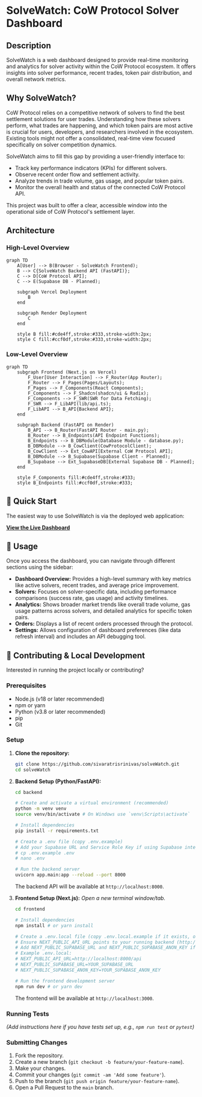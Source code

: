 # SolveWatch: CoW Protocol Solver Dashboard

## Description

SolveWatch is a web dashboard designed to provide real-time monitoring and analytics for solver activity within the CoW Protocol ecosystem. It offers insights into solver performance, recent trades, token pair distribution, and overall network metrics.

## Why SolveWatch?

CoW Protocol relies on a competitive network of solvers to find the best settlement solutions for user trades. Understanding how these solvers perform, what trades are happening, and which token pairs are most active is crucial for users, developers, and researchers involved in the ecosystem. Existing tools might not offer a consolidated, real-time view focused specifically on solver competition dynamics.

SolveWatch aims to fill this gap by providing a user-friendly interface to:

*   Track key performance indicators (KPIs) for different solvers.
*   Observe recent order flow and settlement activity.
*   Analyze trends in trade volume, gas usage, and popular token pairs.
*   Monitor the overall health and status of the connected CoW Protocol API.

This project was built to offer a clear, accessible window into the operational side of CoW Protocol's settlement layer.

## Architecture

### High-Level Overview

```mermaid
graph TD
    A[User] --> B(Browser - SolveWatch Frontend);
    B --> C{SolveWatch Backend API (FastAPI)};
    C --> D[CoW Protocol API];
    C --> E(Supabase DB - Planned);

    subgraph Vercel Deployment
        B
    end

    subgraph Render Deployment
        C
    end

    style B fill:#cde4ff,stroke:#333,stroke-width:2px;
    style C fill:#ccf0df,stroke:#333,stroke-width:2px;
```

### Low-Level Overview

```mermaid
graph TD
    subgraph Frontend (Next.js on Vercel)
        F_User[User Interaction] --> F_Router(App Router);
        F_Router --> F_Pages(Pages/Layouts);
        F_Pages --> F_Components(React Components);
        F_Components --> F_Shadcn(shadcn/ui & Radix);
        F_Components --> F_SWR(SWR for Data Fetching);
        F_SWR --> F_LibAPI(lib/api.ts);
        F_LibAPI --> B_API{Backend API};
    end

    subgraph Backend (FastAPI on Render)
        B_API --> B_Router(FastAPI Router - main.py);
        B_Router --> B_Endpoints(API Endpoint Functions);
        B_Endpoints --> B_DBModule(Database Module - database.py);
        B_DBModule --> B_CowClient(CowProtocolClient);
        B_CowClient --> Ext_CowAPI[External CoW Protocol API];
        B_DBModule --> B_Supabase(Supabase Client - Planned);
        B_Supabase --> Ext_SupabaseDB[External Supabase DB - Planned];
    end

    style F_Components fill:#cde4ff,stroke:#333;
    style B_Endpoints fill:#ccf0df,stroke:#333;
```

## 🚀 Quick Start

The easiest way to use SolveWatch is via the deployed web application:

**[View the Live Dashboard](https://solve-watch.vercel.app/dashboard)**

## 📖 Usage

Once you access the dashboard, you can navigate through different sections using the sidebar:

*   **Dashboard Overview:** Provides a high-level summary with key metrics like active solvers, recent trades, and average price improvement.
*   **Solvers:** Focuses on solver-specific data, including performance comparisons (success rate, gas usage) and activity timelines.
*   **Analytics:** Shows broader market trends like overall trade volume, gas usage patterns across solvers, and detailed analytics for specific token pairs.
*   **Orders:** Displays a list of recent orders processed through the protocol.
*   **Settings:** Allows configuration of dashboard preferences (like data refresh interval) and includes an API debugging tool.

## 🤝 Contributing & Local Development

Interested in running the project locally or contributing?

### Prerequisites

*   Node.js (v18 or later recommended)
*   npm or yarn
*   Python (v3.8 or later recommended)
*   pip
*   Git

### Setup

1.  **Clone the repository:**
    ```bash
    git clone https://github.com/sivaratrisrinivas/solveWatch.git
    cd solveWatch
    ```

2.  **Backend Setup (Python/FastAPI):**
    ```bash
    cd backend

    # Create and activate a virtual environment (recommended)
    python -m venv venv
    source venv/bin/activate # On Windows use `venv\Scripts\activate`

    # Install dependencies
    pip install -r requirements.txt

    # Create a .env file (copy .env.example)
    # Add your Supabase URL and Service Role Key if using Supabase integration
    # cp .env.example .env 
    # nano .env 

    # Run the backend server
    uvicorn app.main:app --reload --port 8000
    ```
    The backend API will be available at `http://localhost:8000`.

3.  **Frontend Setup (Next.js):**
    *Open a new terminal window/tab.*
    ```bash
    cd frontend

    # Install dependencies
    npm install # or yarn install

    # Create a .env.local file (copy .env.local.example if it exists, or create new)
    # Ensure NEXT_PUBLIC_API_URL points to your running backend (http://localhost:8000/api)
    # Add NEXT_PUBLIC_SUPABASE_URL and NEXT_PUBLIC_SUPABASE_ANON_KEY if needed
    # Example .env.local:
    # NEXT_PUBLIC_API_URL=http://localhost:8000/api
    # NEXT_PUBLIC_SUPABASE_URL=YOUR_SUPABASE_URL
    # NEXT_PUBLIC_SUPABASE_ANON_KEY=YOUR_SUPABASE_ANON_KEY

    # Run the frontend development server
    npm run dev # or yarn dev
    ```
    The frontend will be available at `http://localhost:3000`.

### Running Tests

*(Add instructions here if you have tests set up, e.g., `npm run test` or `pytest`)*

### Submitting Changes

1.  Fork the repository.
2.  Create a new branch (`git checkout -b feature/your-feature-name`).
3.  Make your changes.
4.  Commit your changes (`git commit -am 'Add some feature'`).
5.  Push to the branch (`git push origin feature/your-feature-name`).
6.  Open a Pull Request to the `main` branch.
